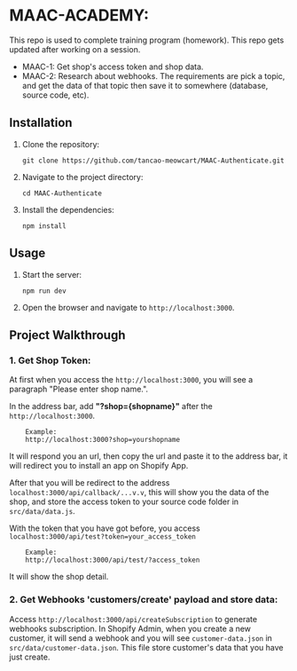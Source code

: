 # MAAC-ACADEMY: 

This repo is used to complete training program (homework). This repo gets updated after working on a session.
- MAAC-1: Get shop's access token and shop data.
- MAAC-2: Research about webhooks. The requirements are pick a topic, and get the data of that topic then save it to somewhere (database, source code, etc).

## Installation

1. Clone the repository:

    ```
    git clone https://github.com/tancao-meowcart/MAAC-Authenticate.git
    ```
2. Navigate to the project directory:
    ```
    cd MAAC-Authenticate
    ```
3. Install the dependencies:
    ```
    npm install
    ```

## Usage
1. Start the server:
    ```
    npm run dev
    ```
2. Open the browser and navigate to `http://localhost:3000`.


## Project Walkthrough

### 1. Get Shop Token:

At first when you access the `http://localhost:3000`, you will see a paragraph "Please enter shop name.".

In the address bar, add **"?shop={shopname}"** after the `http://localhost:3000`.
```
    Example:
    http://localhost:3000?shop=yourshopname
```

It will respond you an url, then copy the url and paste it to the address bar, it will redirect you to install an app on Shopify App.

After that you will be redirect to the address `localhost:3000/api/callback/...v.v`, this will show you the data of the shop, and store the access token to your source code folder in `src/data/data.js`.

With the token that you have got before, you access `localhost:3000/api/test?token=your_access_token`

```
    Example:
    http://localhost:3000/api/test/?access_token
```

It will show the shop detail.

### 2. Get Webhooks 'customers/create' payload and store data:
Access `http://localhost:3000/api/createSubscription` to generate webhooks subscription.
In Shopify Admin, when you create a new customer, it will send a webhook and you will see `customer-data.json` in `src/data/customer-data.json`. This file store customer's data that you have just create.



